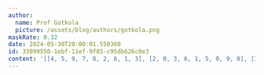 ```yaml
---
author:
  name: Prof Gotkola
  picture: /assets/blog/authors/gotkola.png
maskRate: 0.32
date: 2024-05-30T20:00:01.550360
id: 33099550-1ebf-11ef-9f85-c95db626c0e3
content: '[[4, 5, 9, 7, 8, 2, 6, 1, 3], [2, 0, 3, 6, 1, 5, 0, 9, 0], [1, 0, 6, 9, 0, 3, 5, 0, 7], [7, 3, 1, 8, 5, 0, 4, 0, 2], [0, 2, 5, 0, 3, 0, 7, 8, 9], [0, 4, 8, 2, 6, 7, 0, 3, 5], [5, 6, 0, 4, 9, 0, 3, 0, 1], [0, 1, 7, 5, 0, 0, 9, 4, 0], [8, 0, 0, 3, 0, 1, 0, 0, 6]]'
---
```

